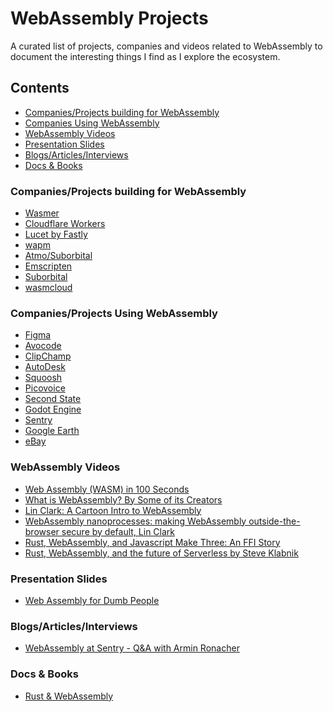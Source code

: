 # WebAssembly Projects
A curated list of projects, companies and videos related to WebAssembly to document the interesting things I find as I explore the ecosystem.

## Contents
* [Companies/Projects building for WebAssembly](#building-for-wasm)
* [Companies Using WebAssembly](#using-wasm)
* [WebAssembly Videos](#videos)
* [Presentation Slides](#slides)
* [Blogs/Articles/Interviews](#articles)
* [Docs & Books](#docs)

<a name="building-for-wasm"/>

### Companies/Projects building for WebAssembly
* [Wasmer](https://wasmer.io)
* [Cloudflare Workers](https://workers.cloudflare.com)
* [Lucet by Fastly](https://github.com/bytecodealliance/lucet)
* [wapm](https://wapm.io)
* [Atmo/Suborbital](https://github.com/suborbital/atmo)
* [Emscripten](https://github.com/emscripten-core/emscripten)
* [Suborbital](https://suborbital.dev)
* [wasmcloud](https://wasmcloud.com/)

<a name="using-wasm"/>

### Companies/Projects Using WebAssembly
* [Figma](https://figma.com)
* [Avocode](https://avocode.com)
* [ClipChamp](https://clipchamp.com)
* [AutoDesk](https://www.autodesk.com/products/autocad-web-app/overview)
* [Squoosh](https://squoosh.app)
* [Picovoice](https://picovoice.ai)
* [Second State](https://www.secondstate.io)
* [Godot Engine](https://godotengine.org)
* [Sentry](https://sentry.io)
* [Google Earth](https://google.com/earth)
* [eBay](https://tech.ebayinc.com/engineering/webassembly-at-ebay-a-real-world-use-case)

<a name="videos"/>

### WebAssembly Videos
* [Web Assembly (WASM) in 100 Seconds](https://www.youtube.com/watch?v=cbB3QEwWMlA)
* [What is WebAssembly? By Some of its Creators](https://www.youtube.com/watch?v=fvkIQfRZ-Y0)
* [Lin Clark: A Cartoon Intro to WebAssembly](https://www.youtube.com/watch?v=HktWin_LPf4)
* [WebAssembly nanoprocesses: making WebAssembly outside-the-browser secure by default, Lin Clark](https://www.youtube.com/watch?v=TF-tXDRAEmg)
* [Rust, WebAssembly, and Javascript Make Three: An FFI Story](https://www.youtube.com/watch?v=nvLw_XKlZaU)
* [Rust, WebAssembly, and the future of Serverless by Steve Klabnik](https://www.youtube.com/watch?v=CMB6AlE1QuI)

<a name="slides"/>

### Presentation Slides
* [Web Assembly for Dumb People](https://wasm-talk.johnny.sh/#0)

<a name="articles"/>

### Blogs/Articles/Interviews
* [WebAssembly at Sentry - Q&A with Armin Ronacher](https://www.infoq.com/articles/web-assembly-sentry-armin-ronacher/)

<a name="docs"/>

### Docs & Books
* [Rust & WebAssembly](https://rustwasm.github.io/docs/book/)

